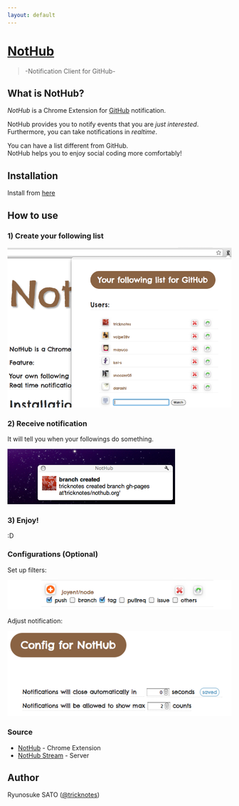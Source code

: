 ```yaml
---
layout: default
---
```

# [NotHub](https://nothub.org/)

> -Notification Client for GitHub-

## What is NotHub?

*NotHub* is a Chrome Extension for [GitHub](https://github.com) notification.

NotHub provides you to notify events that you are *just interested*.  
Furthermore, you can take notifications in *realtime*.

You can have a list different from GitHub.  
NotHub helps you to enjoy social coding more comfortably!

## Installation

Install from [here](https://chrome.google.com/webstore/detail/diioicfkgfbdhpdehliknpmmibenccno)

## How to use

### 1) Create your following list

![Following List](images/following_list.png "Following List")

### 2) Receive notification

It will tell you when your followings do something.

![Notification](images/notification.png "Receive Notification")

### 3) Enjoy!

:D

### Configurations (Optional)

Set up filters:

![Configuration](images/config01.png "Config01")

Adjust notification:

![Configuration](images/config02.png "Config02")

### Source

* [NotHub](https://github.com/tricknotes/nothub) - Chrome Extension
* [NotHub Stream](https://github.com/tricknotes/nothub-stream) - Server

## Author

Ryunosuke SATO ([@tricknotes](https://github.com/tricknotes))
